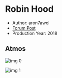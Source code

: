 # Robin Hood

* Author: aron7awol
* [Forum Post](https://www.avsforum.com/threads/bass-eq-for-filtered-movies.2995212/post-57562518)
* Production Year: 2018

## Atmos

![img 0](https://i.imgur.com/3e39CvO.jpg)

![img 1](https://i.imgur.com/sg9QR3e.jpg)

